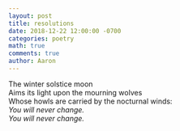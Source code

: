 ```yaml
---
layout: post
title: resolutions
date: 2018-12-22 12:00:00 -0700
categories: poetry 
math: true
comments: true
author: Aaron
---
```


The winter solstice moon  
Aims its light upon the mourning wolves  
Whose howls are carried by the nocturnal winds:  
*You will never change.*  
*You will never change.*